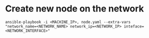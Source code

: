 # Create new node on the network

```
ansible-playbook -i <MACHINE_IP>, node.yaml --extra-vars "network_name=<NETWORK_NAME> network_ip=<NETWORK_IP> inteface=<NETWORK_INTERFACE>"
```
